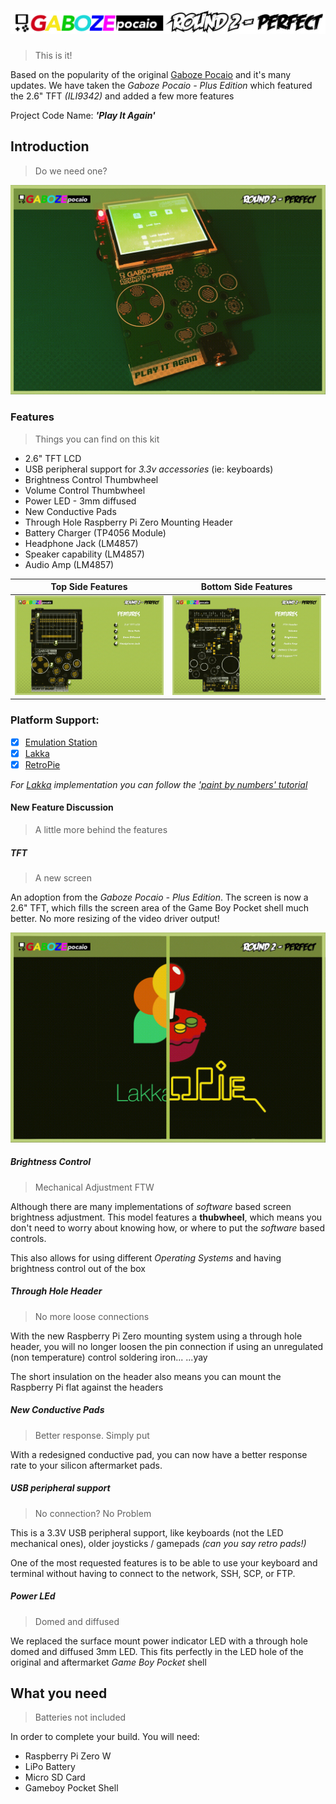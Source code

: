# ![Gaboze Pocaio](images/logo.png)
> This is it!

Based on the popularity of the original [Gaboze Pocaio](https://github.com/32teeth/GabozePocaio-Round1) and it's many updates. We have taken the *Gaboze Pocaio - Plus Edition* which featured the 2.6" TFT *(ILI9342)* and added a few more features

Project Code Name: ***'Play It Again'***

## Introduction
> Do we need one?

![Play It Again](images/002.jpg)

### Features
> Things you can find on this kit

- 2.6" TFT LCD
- USB peripheral support for *3.3v accessories* (ie: keyboards)
- Brightness Control Thumbwheel
- Volume Control Thumbwheel
- Power LED - 3mm diffused
- New Conductive Pads
- Through Hole Raspberry Pi Zero Mounting Header
- Battery Charger (TP4056 Module)
- Headphone Jack (LM4857)
- Speaker capability (LM4857)
- Audio Amp (LM4857)

| Top Side Features | Bottom Side Features |
| - | - |
| ![Top](images/003.jpg) | ![Bottom](images/004.jpg) |

### Platform Support:

- [x] [Emulation Station](http://www.emulationstation.org/)
- [x] [Lakka](http://www.lakka.tv/)
- [x] [RetroPie](https://retropie.org.uk/)

*For [Lakka](http://www.lakka.tv/) implementation you can follow the ['paint by numbers' tutorial](https://github.com/32teeth/Lakka-For-Gaboze-Pocaio)*

#### New Feature Discussion
> A little more behind the features

##### TFT
> A new screen

An adoption from the *Gaboze Pocaio - Plus Edition*. The screen is now a 2.6" TFT, which fills the screen area of the Game Boy Pocket shell much better. No more resizing of the video driver output!

![Lakka or RetroPie](images/005.jpg)

##### Brightness Control
> Mechanical Adjustment FTW

Although there are many implementations of *software* based screen brightness adjustment. This model features a **thubwheel**, which means you don't need to worry about knowing how, or where to put the *software* based controls.

This also allows for using different *Operating Systems* and having brightness control out of the box

##### Through Hole Header
> No more loose connections

With the new Raspberry Pi Zero mounting system using a through hole header, you will no longer loosen the pin connection if using an unregulated (non temperature) control soldering iron...   ...yay

The short insulation on the header also means you can mount the Raspberry Pi flat against the headers

##### New Conductive Pads
> Better response. Simply put

With a redesigned conductive pad, you can now have a better response rate to your silicon aftermarket pads.

##### USB peripheral support
> No connection? No Problem

This is a 3.3V USB peripheral support, like keyboards (not the LED mechanical ones), older joysticks / gamepads *(can you say retro pads!)*

One of the most requested features is to be able to use your keyboard and terminal without having to connect to the network, SSH, SCP, or FTP.

##### Power LEd
> Domed and diffused

We replaced the surface mount power indicator LED with a through hole domed and diffused 3mm LED. This fits perfectly in the LED hole of the original and aftermarket *Game Boy Pocket* shell



## What you need
> Batteries not included

In order to complete your build. You will need:

- Raspberry Pi Zero W
- LiPo Battery
- Micro SD Card
- Gameboy Pocket Shell
